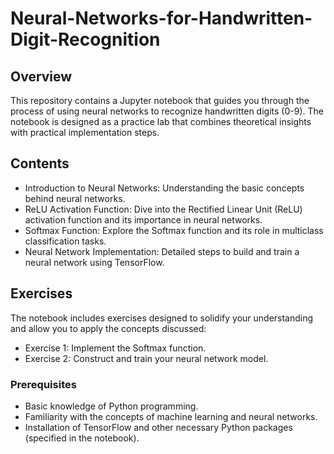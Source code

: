 # Neural-Networks-for-Handwritten-Digit-Recognition

## Overview
This repository contains a Jupyter notebook that guides you through the process of using neural networks to recognize handwritten digits (0-9). The notebook is designed as a practice lab that combines theoretical insights with practical implementation steps.

## Contents
- Introduction to Neural Networks: Understanding the basic concepts behind neural networks.
- ReLU Activation Function: Dive into the Rectified Linear Unit (ReLU) activation function and its importance in neural networks.
- Softmax Function: Explore the Softmax function and its role in multiclass classification tasks.
- Neural Network Implementation: Detailed steps to build and train a neural network using TensorFlow.

## Exercises
The notebook includes exercises designed to solidify your understanding and allow you to apply the concepts discussed:

- Exercise 1: Implement the Softmax function.
- Exercise 2: Construct and train your neural network model.


### Prerequisites
- Basic knowledge of Python programming.
- Familiarity with the concepts of machine learning and neural networks.
- Installation of TensorFlow and other necessary Python packages (specified in the notebook).
